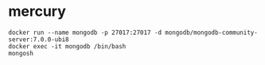 # mercury

```shell
docker run --name mongodb -p 27017:27017 -d mongodb/mongodb-community-server:7.0.0-ubi8
docker exec -it mongodb /bin/bash
mongosh
```
